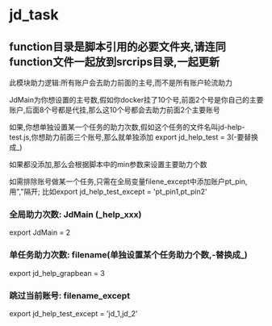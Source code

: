 # jd_task

## function目录是脚本引用的必要文件夹,请连同function文件一起放到srcrips目录,一起更新



此模块助力逻辑:所有账户会去助力前面的主号,而不是所有账户轮流助力

JdMain为你想设置的主号数,假如你docker挂了10个号,前面2个号是你自己的主要账户,后面8个号都是代挂,那么这10个号都会去助力前面2个主要账号

如果,你想单独设置某一个任务的助力次数,假如这个任务的文件名叫jd-help-test.js,你想助力前面三个账号,那么就单独添加 export jd_help_test = 3(-要替换成_)

如果都没添加,那么会根据脚本中的min参数来设置主要助力个数

如需排除账号做某一个任务,只需在全局变量filene_except中添加账户pt_pin,用","隔开; 比如export jd_help_test_except = 'pt_pin1,pt_pin2'


### 全局助力次数: JdMain (_help_xxx)

export JdMain = 2



### 单任务助力次数: filename(单独设置某个任务助力个数,-替换成_)

export jd_help_grapbean = 3

### 跳过当前账号: filename_except

export jd_help_test_except = 'jd_1,jd_2'
